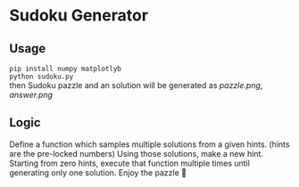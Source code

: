 # Sudoku Generator
## Usage
```pip install numpy matplotlyb```  
```python sudoku.py```  
then Sudoku pazzle and an solution will be generated as *pazzle.png*, *answer.png*
## Logic
Define a function which samples multiple solutions from a given hints. (hints are the pre-locked numbers) 
Using those solutions, make a new hint. 
Starting from zero hints, execute that function multiple times until generating only one solution. 
Enjoy the pazzle 🥸
